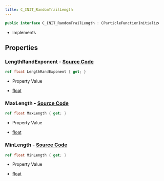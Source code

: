 ```yaml
---
title: C_INIT_RandomTrailLength
---
```


```csharp
public interface C_INIT_RandomTrailLength : CParticleFunctionInitializer, CParticleFunction, ISchemaClass<CParticleFunction>, ISchemaClass<CParticleFunctionInitializer>, ISchemaClass<C_INIT_RandomTrailLength>, ISchemaField, ISchemaClass, INativeHandle
```

- Implements

## Properties

### **LengthRandExponent** - [Source Code](https://github.com/swiftly-solution/swiftlys2/blob/main/managed/src/SwiftlyS2.Generated/Schemas/Interfaces/C_INIT_RandomTrailLength.cs#L20)

```csharp
ref float LengthRandExponent { get; }
```

- Property Value

- [float](https://learn.microsoft.com/dotnet/api/system.single)

### **MaxLength** - [Source Code](https://github.com/swiftly-solution/swiftlys2/blob/main/managed/src/SwiftlyS2.Generated/Schemas/Interfaces/C_INIT_RandomTrailLength.cs#L18)

```csharp
ref float MaxLength { get; }
```

- Property Value

- [float](https://learn.microsoft.com/dotnet/api/system.single)

### **MinLength** - [Source Code](https://github.com/swiftly-solution/swiftlys2/blob/main/managed/src/SwiftlyS2.Generated/Schemas/Interfaces/C_INIT_RandomTrailLength.cs#L16)

```csharp
ref float MinLength { get; }
```

- Property Value

- [float](https://learn.microsoft.com/dotnet/api/system.single)


